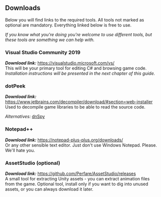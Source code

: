 ## Downloads

Below you will find links to the required tools. All tools not marked as optional are mandatory. Everything linked below is free to use. 

*If you know what you're doing you're welcome to use different tools, but these tools are something we can help with.*

### Visual Studio Community 2019
***Download link:*** https://visualstudio.microsoft.com/vs/  
This will be your primary tool for editing C# and browsing game code.  
*Installation instructions will be presented in the next chapter of this guide.*

### dotPeek
***Download link:*** https://www.jetbrains.com/decompiler/download/#section=web-installer  
Used to decompile game libraries to be able to read the source code.

*Alternatives:* [dnSpy](https://github.com/0xd4d/dnSpy/releases)

### Notepad++
***Download link:*** https://notepad-plus-plus.org/downloads/  
Or any other sensible text editor. Just don't use Windows Notepad. Please. We'll hate you.

### AssetStudio (optional)
***Download link:*** https://github.com/Perfare/AssetStudio/releases  
A small tool for extracting Unity assets - you can extract animation files from the game. Optional tool, install only if you want to dig into unused assets, or you can always download it later.
